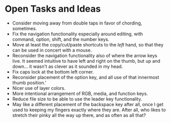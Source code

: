 # Open Tasks and Ideas

* Consider moving away from double taps in favor of chording, sometimes.
* Fix the navigation functionality especially around editing,
  with command, option, shift, and the number keys.
* Move at least the copy/cut/paste shortcuts to the _left_ hand,
  so that they can be used in concert with a mouse.
* Reconsider the navigation functionality also of where the arrow keys live.
  It seemed intuitive to have left and right on the thumb,
  but up and down... it wasn't as clever as it sounded in my head.
* Fix caps lock at the bottom left corner.
* Reconsider placement of the option key, and all use of that innermost thumb position.'
* Nicer use of layer colors.
* More intentional arrangement of RGB, media, and function keys.
* Reduce file size to be able to use the leader key functionality.
* May like a different placement of the backspace key after all,
  once I get used to keeping my fingers exactly where they are.
  After all, who likes to stretch their pinky all the way up there,
  and as often as all that?
